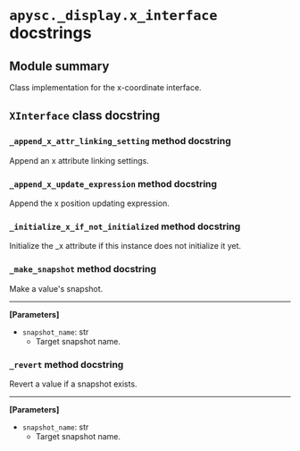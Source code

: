 # `apysc._display.x_interface` docstrings

## Module summary

Class implementation for the x-coordinate interface.

## `XInterface` class docstring

### `_append_x_attr_linking_setting` method docstring

Append an x attribute linking settings.

### `_append_x_update_expression` method docstring

Append the x position updating expression.

### `_initialize_x_if_not_initialized` method docstring

Initialize the _x attribute if this instance does not initialize it yet.

### `_make_snapshot` method docstring

Make a value's snapshot.<hr>

**[Parameters]**

- `snapshot_name`: str
  - Target snapshot name.

### `_revert` method docstring

Revert a value if a snapshot exists.<hr>

**[Parameters]**

- `snapshot_name`: str
  - Target snapshot name.